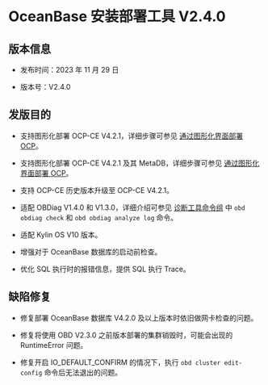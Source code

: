 # OceanBase 安装部署工具 V2.4.0

## 版本信息

* 发布时间：2023 年 11 月 29 日

* 版本号：V2.4.0

## 发版目的

* 支持图形化部署 OCP-CE V4.2.1，详细步骤可参见 [通过图形化界面部署 OCP](../../400.user-guide/200.ui-operations/300.deploy-ocp-by-ui.md)。

* 支持图形化部署 OCP-CE V4.2.1 及其 MetaDB，详细步骤可参见 [通过图形化界面部署 OCP](../../400.user-guide/200.ui-operations/300.deploy-ocp-by-ui.md)。

* 支持 OCP-CE 历史版本升级至 OCP-CE V4.2.1。

* 适配 OBDiag V1.4.0 和 V1.3.0，详细介绍可参见 [诊断工具命令组](../../300.obd-command/500.obdiag-command.md) 中 `obd obdiag check` 和 `obd obdiag analyze log` 命令。

* 适配 Kylin OS V10 版本。

* 增强对于 OceanBase 数据库的启动前检查。

* 优化 SQL 执行时的报错信息，提供 SQL 执行 Trace。

## 缺陷修复

* 修复部署 OceanBase 数据库 V4.2.0 及以上版本时依旧做网卡检查的问题。

* 修复将使用 OBD V2.3.0 之前版本部署的集群销毁时，可能会出现的 RuntimeError 问题。

* 修复开启 IO_DEFAULT_CONFIRM 的情况下，执行 `obd cluster edit-config` 命令后无法退出的问题。
